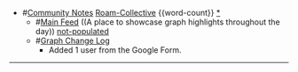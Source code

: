 - #[Community Notes](<Community Notes.md>) [Roam-Collective](<Roam-Collective.md>) {{word-count}} [*]([rc](<rc.md>))
    - #[Main Feed](<Main Feed.md>) ((A place to showcase graph highlights throughout the day)) [not-populated](<not-populated.md>) 
    - #[Graph Change Log](<Graph Change Log.md>) 
        - Added 1 user from the Google Form.
- ---
